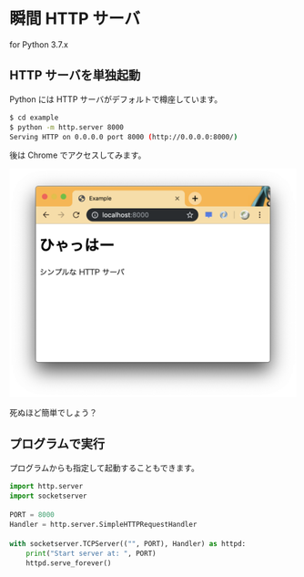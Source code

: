 # 瞬間 HTTP サーバ

for Python 3.7.x

## HTTP サーバを単独起動

Python には HTTP サーバがデフォルトで樽座しています。

```bash
$ cd example
$ python -m http.server 8000
Serving HTTP on 0.0.0.0 port 8000 (http://0.0.0.0:8000/)
```

後は Chrome でアクセスしてみます。

![](web_access.png)

死ぬほど簡単でしょう？

## プログラムで実行

プログラムからも指定して起動することもできます。

```python
import http.server
import socketserver

PORT = 8000
Handler = http.server.SimpleHTTPRequestHandler

with socketserver.TCPServer(("", PORT), Handler) as httpd:
    print("Start server at: ", PORT)
    httpd.serve_forever()
```

